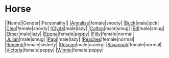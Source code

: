 # Horse

||Name||Gender||Personality||
|[Annalise](github.com/lindsaygelle/animalcrossing/villager/horse/annalise)|female|snooty|
|[Buck](github.com/lindsaygelle/animalcrossing/villager/horse/buck)|male|jock|
|[Cleo](github.com/lindsaygelle/animalcrossing/villager/horse/cleo)|female|snooty|
|[Clyde](github.com/lindsaygelle/animalcrossing/villager/horse/clyde)|male|lazy|
|[Colton](github.com/lindsaygelle/animalcrossing/villager/horse/colton)|male|smug|
|[Ed](github.com/lindsaygelle/animalcrossing/villager/horse/ed)|male|smug|
|[Elmer](github.com/lindsaygelle/animalcrossing/villager/horse/elmer)|male|lazy|
|[Epona](github.com/lindsaygelle/animalcrossing/villager/horse/epona)|female|peppy|
|[Filly](github.com/lindsaygelle/animalcrossing/villager/horse/filly)|female|normal|
|[Julian](github.com/lindsaygelle/animalcrossing/villager/horse/julian)|male|smug|
|[Papi](github.com/lindsaygelle/animalcrossing/villager/horse/papi)|male|lazy|
|[Peaches](github.com/lindsaygelle/animalcrossing/villager/horse/peaches)|female|normal|
|[Reneigh](github.com/lindsaygelle/animalcrossing/villager/horse/reneigh)|female|sisterly|
|[Roscoe](github.com/lindsaygelle/animalcrossing/villager/horse/roscoe)|male|cranky|
|[Savannah](github.com/lindsaygelle/animalcrossing/villager/horse/savannah)|female|normal|
|[Victoria](github.com/lindsaygelle/animalcrossing/villager/horse/victoria)|female|peppy|
|[Winnie](github.com/lindsaygelle/animalcrossing/villager/horse/winnie)|female|peppy|
